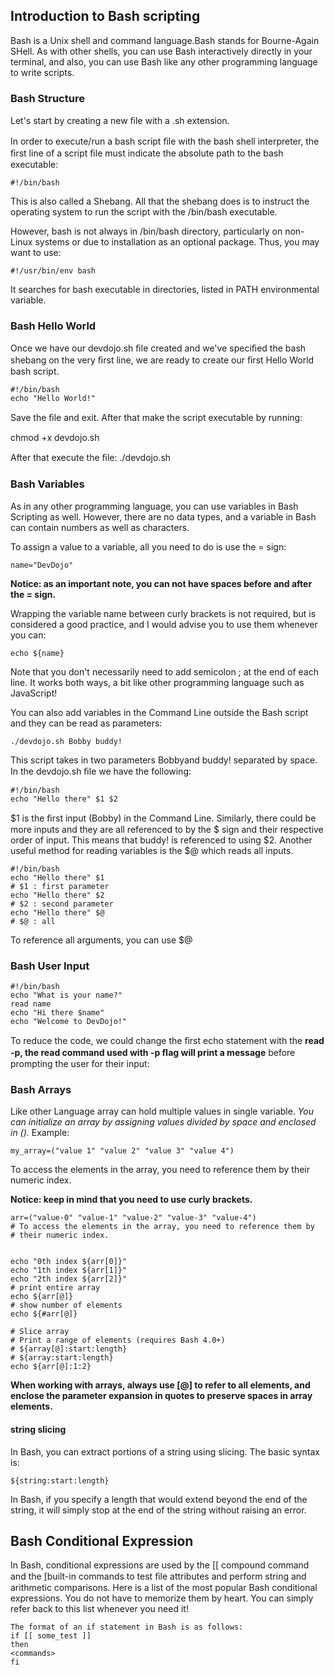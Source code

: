 ## Introduction to Bash scripting

Bash is a Unix shell and command language.Bash stands for Bourne-Again SHell. As with other shells, you can use Bash interactively directly in your terminal, and also, you can use Bash
like any other programming language to write scripts.

### Bash Structure

Let's start by creating a new ﬁle with a .sh extension.

In order to execute/run a bash script ﬁle with the bash shell interpreter,
the ﬁrst line of a script ﬁle must indicate the absolute path to the bash
executable:

`#!/bin/bash`

This is also called a Shebang.
All that the shebang does is to instruct the operating system to run the
script with the /bin/bash executable.

However, bash is not always in /bin/bash directory, particularly on
non-Linux systems or due to installation as an optional package. Thus,
you may want to use:

`#!/usr/bin/env bash`

It searches for bash executable in directories, listed in PATH
environmental variable.

### Bash Hello World

Once we have our devdojo.sh ﬁle created and we've speciﬁed the bash
shebang on the very ﬁrst line, we are ready to create our ﬁrst Hello
World bash script.

```
#!/bin/bash
echo "Hello World!"
```

Save the ﬁle and exit.
After that make the script executable by running:

chmod +x devdojo.sh

After that execute the ﬁle:
./devdojo.sh

### Bash Variables

As in any other programming language, you can use variables in Bash
Scripting as well. However, there are no data types, and a variable in
Bash can contain numbers as well as characters.

To assign a value to a variable, all you need to do is use the = sign:

`name="DevDojo"`

**Notice: as an important note, you can not have spaces before and after the = sign.**

Wrapping the variable name between curly brackets is not required, but
is considered a good practice, and I would advise you to use them
whenever you can:

`echo ${name}`

Note that you don't necessarily need to add semicolon ; at the end of
each line. It works both ways, a bit like other programming language
such as JavaScript!

You can also add variables in the Command Line outside the Bash script
and they can be read as parameters:

`./devdojo.sh Bobby buddy!`

This script takes in two parameters Bobbyand buddy! separated by
space. In the devdojo.sh ﬁle we have the following:

```
#!/bin/bash
echo "Hello there" $1 $2

```

$1 is the ﬁrst input (Bobby) in the Command Line. Similarly, there could
be more inputs and they are all referenced to by the $ sign and their
respective order of input. This means that buddy! is referenced to using
$2. Another useful method for reading variables is the $@ which reads
all inputs.

```
#!/bin/bash
echo "Hello there" $1
# $1 : first parameter
echo "Hello there" $2
# $2 : second parameter
echo "Hello there" $@
# $@ : all
```

To reference all arguments, you can use $@

### Bash User Input

```
#!/bin/bash
echo "What is your name?"
read name
echo "Hi there $name"
echo "Welcome to DevDojo!"
```

To reduce the code, we could change the ﬁrst echo statement with the
**read -p, the read command used with -p ﬂag will print a message**
before prompting the user for their input:

### Bash Arrays

Like other Language array can hold multiple values in single variable. _You can initialize an array by assigning values divided by space and enclosed in ()._ Example:

`my_array=("value 1" "value 2" "value 3" "value 4")`

To access the elements in the array, you need to reference them by
their numeric index.

**Notice: keep in mind that you need to use curly brackets.**

```
arr=("value-0" "value-1" "value-2" "value-3" "value-4")
# To access the elements in the array, you need to reference them by
# their numeric index.


echo "0th index ${arr[0]}"
echo "1th index ${arr[1]}"
echo "2th index ${arr[2]}"
# print entire array
echo ${arr[@]}
# show number of elements
echo ${#arr[@]}

# Slice array
# Print a range of elements (requires Bash 4.0+)
# ${array[@]:start:length}
# ${array:start:length}
echo ${arr[@]:1:2}
```

**When working with arrays, always use [@] to refer to all elements, and enclose the parameter expansion in quotes to preserve spaces in array elements.**

#### string slicing

In Bash, you can extract portions of a string using slicing. The basic
syntax is:

`${string:start:length}`

In Bash, if you specify a length that would extend beyond the end of the string, it will simply stop at the end of the string without raising an error.

## Bash Conditional Expression

In Bash, conditional expressions are used by the [[ compound
command and the [built-in commands to test ﬁle attributes and
perform string and arithmetic comparisons.
Here is a list of the most popular Bash conditional expressions. You do
not have to memorize them by heart. You can simply refer back to this
list whenever you need it!

```
The format of an if statement in Bash is as follows:
if [[ some_test ]]
then
<commands>
fi
```
